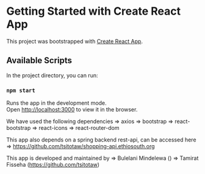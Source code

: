 # Getting Started with Create React App

This project was bootstrapped with [Create React App](https://github.com/facebook/create-react-app).

## Available Scripts

In the project directory, you can run:

### `npm start`

Runs the app in the development mode.\
Open [http://localhost:3000](http://localhost:3000) to view it in the browser.

We have used the following dependencies 
    => axios
    => bootstrap
    => react-bootstrap
    => react-icons
    => react-router-dom


This app also depends on a spring backend rest-api, can be accessed here
    => https://github.com/tsitotaw/shopping-api.ethiosouth.org

This app is developed and maintained by
    => Bulelani Mindelewa ()
    => Tamirat Fisseha (https://github.com/tsitotaw)
